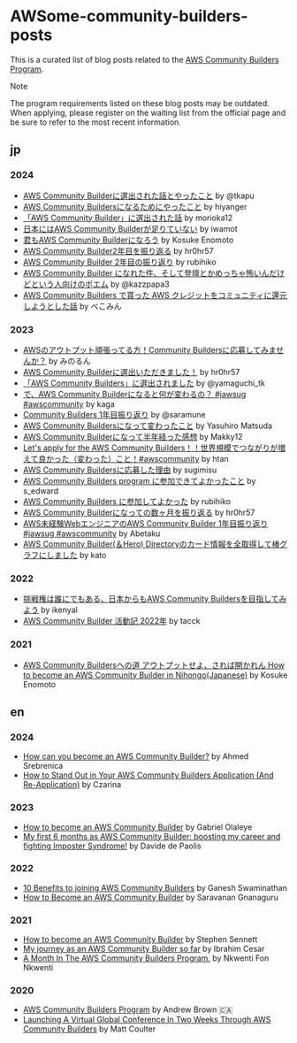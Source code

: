 # AWSome-community-builders-posts
This is a curated list of blog posts related to the [AWS Community Builders Program](https://aws.amazon.com/developer/community/community-builders/).

> [!NOTE]
> The program requirements listed on these blog posts may be outdated. When applying, please register on the waiting list from the official page and be sure to refer to the most recent information.

## jp
### 2024
* [AWS Community Builderに選出された話とやったこと](https://qiita.com/tkapu/items/7046ec42bb9ea8b759fd) by @tkapu
* [AWS Community Buildersになるためにやったこと](https://zenn.dev/iret/articles/c11d3ab414bcc4) by hiyanger
* [「AWS Community Builder」に選出された話](https://scgajge12.hatenablog.com/entry/aws_community_builder) by morioka12
* [日本にはAWS Community Builderが足りていない](https://tech.enechange.co.jp/entry/2024/10/15/235502) by iwamot
* [君もAWS Community Builderになろう](https://qiita.com/coosuke/items/51fe2d67cea02f26e398) by Kosuke Enomoto
* [AWS Community Builder2年目を振り返る](https://zenn.dev/nnydtmg/articles/aws-community-builder-lookingback-2024) by hr0hr57
* [AWS Community Builder 2年目の振り返り](https://zenn.dev/rubihiko/articles/7732b561a18420) by rubihiko
* [AWS Community Builder になれた件、そして登壇とかめっちゃ怖いんだけどという人向けのポエム](https://qiita.com/kazzpapa3/items/eb3ab1efdab41ac0c328) by @kazzpapa3
* [AWS Community Builders で貰った AWS クレジットをコミュニティに還元しようとした話](https://dev.classmethod.jp/articles/aws-cbs-credit-to-community-2024/) by べこみん

### 2023
* [AWSのアウトプット頑張ってる方！Community Buildersに応募してみませんか？](https://qiita.com/minorun365/items/40f96ed36bf7fd684ec7) by みのるん
* [AWS Community Builderに選出いただきました！](https://zenn.dev/nnydtmg/articles/aws-community-builder) by hr0hr57
* [「AWS Community Builders」に選出されました](https://tech.gunosy.io/entry/aws-community-builders-202308) by @yamaguchi_tk 
* [で、AWS Community Builderになると何が変わるの？ #jawsug #awscommunity](https://note.com/tkaga/n/n2aab58fa7665) by kaga
* [Community Builders 1年目振り返り](https://qiita.com/saramune/items/8b415481225dd5d364d8) by @saramune
* [AWS Community Buildersになって変わったこと](https://dev.to/aws-builders/aws-community-buildersninatutebian-watutakoto-pkj) by Yasuhiro Matsuda
* [AWS Community Builderになって半年経った感想](https://makky12.hatenablog.com/entry/2023/12/09/195951) by Makky12
* [Let's apply for the AWS Community Builders！！世界規模でつながりが増えて良かった（変わった）こと！#awscommunity](https://tech.nri-net.com/entry/aws_changed_about_increasing_connections_on_a_global_scale) by htan
* [AWS Community Buildersに応募した理由](https://sugimisu.vercel.app/articles/79ad7l_5vkg1) by sugimisu
* [AWS Community Builders program に参加できてよかったこと](https://s-edword.hatenablog.com/entry/2023/12/12/000549) by s_edward 
* [AWS Community Builders に参加してよかった](https://zenn.dev/rubihiko/articles/382573ae063a2e) by rubihiko
* [AWS Community Builderになっての数ヶ月を振り返る](https://zenn.dev/nnydtmg/articles/aws-community-builder-lookingback-2023) by hr0hr57
* [AWS未経験WebエンジニアのAWS Community Builder 1年目振り返り #jawsug #awscommunity](https://note.com/east_takumi/n/nfd480d870895) by Abetaku
* [AWS Community Builder(＆Hero) Directoryのカード情報を全取得して棒グラフにしました](https://zenn.dev/mjxo/articles/8797ce489a90c9) by kato

### 2022
* [挑戦権は誰にでもある、日本からもAWS Community Buildersを目指してみよう](https://zenn.dev/ikenyal/articles/0085a51b1f91fa) by ikenyal
* [AWS Community Builder 活動記 2022年](https://blog.tacck.net/archives/1362/) by tacck

### 2021
* [AWS Community Buildersへの道 アウトプットせよ、されば開かれん How to become an AWS Community Builder in Nihongo(Japanese)](https://dev.to/aws-builders/aws-community-builders-4fd3) by Kosuke Enomoto

## en
### 2024
* [How can you become an AWS Community Builder?](https://dev.to/aws-builders/how-can-you-become-an-aws-community-builder-29f4) by Ahmed Srebrenica
* [How to Stand Out in Your AWS Community Builders Application (And Re-Application)](https://dev.to/aws-builders/how-to-stand-out-in-your-aws-community-builders-application-and-re-application-e0a) by Czarina

### 2023
* [How to become an AWS Community Builder](https://dev.to/aws-builders/how-to-become-an-aws-community-builder-3ml3) by Gabriel Olaleye
* [My first 6 months as AWS Community Builder: boosting my career and fighting Imposter Syndrome!](https://dev.to/aws-builders/boost-your-career-by-becoming-an-aws-community-builder-4hkj) by Davide de Paolis

### 2022
* [10 Benefits to joining AWS Community Builders](https://dev.to/aws-builders/10-benefits-to-joining-aws-community-builders-4cle) by Ganesh Swaminathan
* [How to Become an AWS Community Builder](https://dev.to/aws-builders/how-to-become-aws-community-builder-284e) by Saravanan Gnanaguru

### 2021
* [How to become an AWS Community Builder](https://dev.to/aws-builders/how-to-become-an-aws-community-builder-2m79) by Stephen Sennett
* [My journey as an AWS Community Builder so far](https://dev.to/aws-builders/my-journey-as-an-aws-community-builder-so-far-14n8) by Ibrahim Cesar
* [A Month In The AWS Community Builders Program.](https://dev.to/aws-builders/a-month-in-the-aws-community-builders-program-4lp1) by Nkwenti Fon Nkwenti

### 2020
* [AWS Community Builders Program](https://dev.to/aws-builders/aws-community-builders-program-6kf) by Andrew Brown 🇨🇦
* [Launching A Virtual Global Conference In Two Weeks Through AWS Community Builders](https://dev.to/aws-builders/launching-a-virtual-global-conference-in-two-weeks-through-aws-community-builders-32f1) by Matt Coulter
